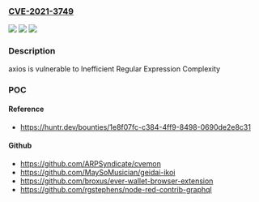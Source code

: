 ### [CVE-2021-3749](https://cve.mitre.org/cgi-bin/cvename.cgi?name=CVE-2021-3749)
![](https://img.shields.io/static/v1?label=Product&message=axios%2Faxios&color=blue)
![](https://img.shields.io/static/v1?label=Version&message=%3C%3D%200.21.1%20&color=brighgreen)
![](https://img.shields.io/static/v1?label=Vulnerability&message=CWE-1333%20Inefficient%20Regular%20Expression%20Complexity&color=brighgreen)

### Description

axios is vulnerable to Inefficient Regular Expression Complexity

### POC

#### Reference
- https://huntr.dev/bounties/1e8f07fc-c384-4ff9-8498-0690de2e8c31

#### Github
- https://github.com/ARPSyndicate/cvemon
- https://github.com/MaySoMusician/geidai-ikoi
- https://github.com/broxus/ever-wallet-browser-extension
- https://github.com/rgstephens/node-red-contrib-graphql

